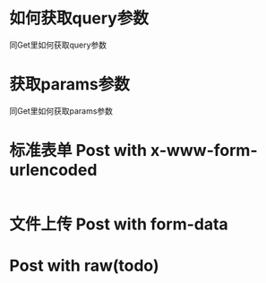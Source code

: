 # 如何获取query参数
同Get里如何获取query参数
# 获取params参数
同Get里如何获取params参数
# 标准表单 Post with x-www-form-urlencoded
```js

```
# 文件上传 Post with form-data
# Post with raw(todo)